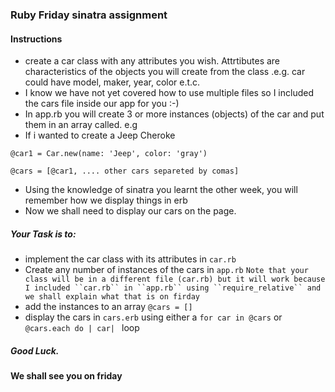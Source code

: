 ### Ruby Friday sinatra assignment

#### Instructions
 - create a car class with any attributes you wish. Attrtibutes are characteristics of the objects you will create from the class .e.g. car could have model, maker, year, color e.t.c.
 - I know we have not yet covered how to use multiple files so I included the cars file inside our app for you :-)
 - In app.rb you will create 3 or more instances (objects) of the car and put them in an array called. e.g 
 - If i wanted to create a Jeep Cheroke

  `@car1 = Car.new(name: 'Jeep', color: 'gray')`
  
  
  `@cars = [@car1, .... other cars separeted by comas]`
  
- Using the knowledge of sinatra you learnt the other week, you will remember how we display things in erb
- Now we shall need to display our cars on the page. 

##### Your Task is to:
  - implement the car class with its attributes in `car.rb`
  - Create any number of instances of the cars in `app.rb` 
   `Note that your class will be in a different file (car.rb) but it will work because I included ``car.rb`` in ``app.rb`` using ``require_relative`` and we shall explain what that is on firday`
  - add the instances to an array `@cars = [] `
  - display the cars in `cars.erb` using either a `for car in @cars` or `@cars.each do | car| ` loop
  
##### Good Luck.
#### We shall see you on friday
